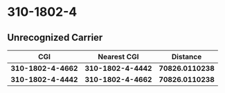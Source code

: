 # 310-1802-4
## Unrecognized Carrier


| CGI | Nearest CGI | Distance |
|-----|-------------|----------|
| **310-1802-4-4662** | **310-1802-4-4442** | **70826.0110238** |
| **310-1802-4-4442** | **310-1802-4-4662** | **70826.0110238** |
